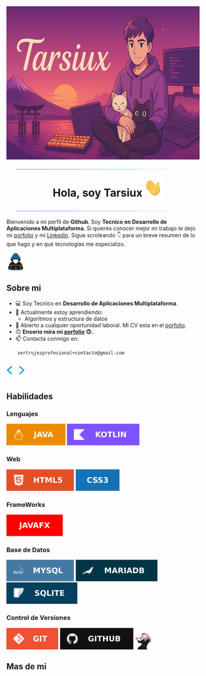 
<!-- Banner -->
<img alt="Banner" src="./raw/img_per/banerOpti.jpg" width="2000px" height="400" align="center"/>

<!--  Hi -->
<ul align="center"> 
    <img alt="spacer" src="./raw/img_per/separador.gif">
    <span>
        <h1 style="display: inline-block">Hola, soy Tarsiux</h1> 
        <img width="48px" height="48px" alt="mano-saludando" src="./raw/img_per/manosaludando.gif">
    </span>
    <img alt="spacer" src="./raw/img_per/separador.gif">
</ul>

<!-- Summary -->
<p>
    Bienvenido a mi perfil de <b>Github</b>. Soy <b>Tecnico en Desarrollo de Aplicaciones Multiplataforma</b>. Si quieres
    conocer mejor mi trabajo te dejo mi <a href="">porfolio</a> y mi <a href="">Linkedin</a>. Sigue scroleando 👇 para un 
    breve resumen de lo que hago y en qué tecnologías me especializo.
</p>


<!-- Abaut me -->
<span>
    <img alt="About me" src="./raw/img_per/about_me.gif" width="48px" height="48px">
    <h2>Sobre mi</h2>
</span>

- 💻 Soy Tecnico en <b>Desarrollo de Aplicaciones Multiplataforma</b>.
- 🌱 Actualmente estoy aprendiendo:
    - Algoritmos y estructura de datos
- 🔭 Abierto a cualquier oportunidad laboral. Mi CV esta en el <a href="">porfolio</a>.
- 🙃 <b>Enserio mira mi <a href="">porfolio</a> 🙃.</b>
- 📫 Contacta conmigo en:
```
    sertrujezprofesional+contacto@gmail.com
```

<!-- Skills -->
<span>
    <img alt="skill" src="./raw/img_per/skill.gif" width="48px" height="48px">
    <h2>Habilidades</h2>
</span>

<!-- Repo icon ->  https://github.com/Ileriayo/markdown-badges/blob/master/README.md -->

<h3>Lenguajes</h3>
<span>
    <img alt="java" src="./raw/img_len/len/java.svg">
    <img alt="kotlin" src="./raw/img_len/len/kotlin.svg">
</span>

<h3>Web</h3>
<span>
    <img alt="htlm" src="./raw/img_len/web/html.svg">
    <img alt="css" src="./raw/img_len/web/css.svg">
</span>

<h3>FrameWorks</h3>
<span>
    <img alt="mysql" src="./raw/img_len/frame/javafx.svg">
</span>


<h3>Base de Datos</h3>
<span>
    <img alt="mysql" src="./raw/img_len/db/mysql.svg">
    <img alt="mariadb" src="./raw/img_len/db/mariabd.svg">
    <img alt="sqlite" src="./raw/img_len/db/sqlite.svg">
</span>

<h3>Control de Versiones</h3>
<span>
    <img alt="git" src="./raw/img_len/version/git.svg">
    <img alt="github" src="./raw/img_len/version/github.svg">
</span>

<!-- More -->
<span>
    <img alt="mas" src="./raw/img_per/more.gif" width="48px" height="48px">
    <h2>Mas de mi</h2>
</span>